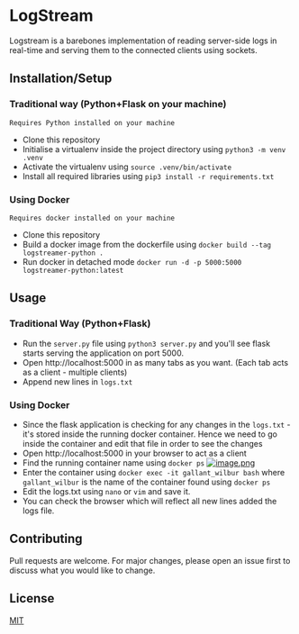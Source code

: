 # LogStream
Logstream is a barebones implementation of reading server-side logs in real-time and serving them to the connected clients using sockets.

## Installation/Setup
### Traditional way (Python+Flask on your machine)
`Requires Python installed on your machine`
- Clone this repository
- Initialise a virtualenv inside the project directory using `python3 -m venv .venv`
- Activate the virtualenv using `source .venv/bin/activate`
- Install all required libraries using `pip3 install -r requirements.txt`

### Using Docker
`Requires docker installed on your machine`
- Clone this repository
- Build a docker image from the dockerfile using `docker build --tag logstreamer-python . `
- Run docker in detached mode `docker run -d -p 5000:5000 logstreamer-python:latest` 


## Usage
### Traditional Way (Python+Flask)
- Run the `server.py` file using `python3 server.py` and you'll see flask starts serving the application on port 5000.
- Open http://localhost:5000 in as many tabs as you want. (Each tab acts as a client - multiple clients)
- Append new lines in `logs.txt`

### Using Docker
- Since the flask application is checking for any changes in the `logs.txt` - it's stored inside the running docker container. Hence we need to go inside the container and edit that file in order to see the changes
- Open http://localhost:5000 in your browser to act as a client
- Find the running container name using `docker ps`
[![image.png](https://i.postimg.cc/J0CkpWcS/image.png)](https://postimg.cc/ZBjnq2QL)
- Enter the container using `docker exec -it gallant_wilbur bash` where `gallant_wilbur` is the name of the container found using `docker ps`
- Edit the logs.txt using `nano` or `vim` and save it.
- You can check the browser which will reflect all new lines added the logs file.

## Contributing

Pull requests are welcome. For major changes, please open an issue first
to discuss what you would like to change.

## License

[MIT](https://choosealicense.com/licenses/mit/)